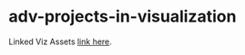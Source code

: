# adv-projects-in-visualization
Linked Viz Assets [link here](https://gauravpatil123.github.io/adv-projects-in-visualization/).